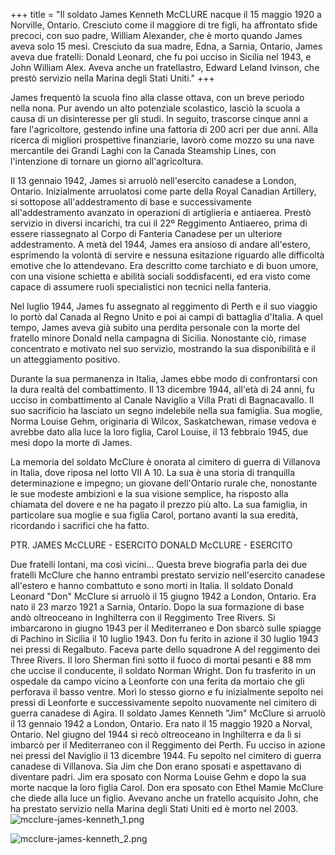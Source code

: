 +++
title = "Il soldato James Kenneth McCLURE nacque il 15 maggio 1920 a Norville, Ontario. Cresciuto come il maggiore di tre figli, ha affrontato sfide precoci, con suo padre, William Alexander, che è morto quando James aveva solo 15 mesi. Cresciuto da sua madre, Edna, a Sarnia, Ontario, James aveva due fratelli: Donald Leonard, che fu poi ucciso in Sicilia nel 1943, e John William Alex. Aveva anche un fratellastro, Edward Leland Ivinson, che prestò servizio nella Marina degli Stati Uniti."
+++


James frequentò la scuola fino alla classe ottava, con un breve periodo nella nona. Pur avendo un alto potenziale scolastico, lasciò la scuola a causa di un disinteresse per gli studi. In seguito, trascorse cinque anni a fare l'agricoltore, gestendo infine una fattoria di 200 acri per due anni. Alla ricerca di migliori prospettive finanziarie, lavorò come mozzo su una nave mercantile dei Grandi Laghi con la Canada Steamship Lines, con l'intenzione di tornare un giorno all'agricoltura.

Il 13 gennaio 1942, James si arruolò nell'esercito canadese a London, Ontario. Inizialmente arruolatosi come parte della Royal Canadian Artillery, si sottopose all'addestramento di base e successivamente all'addestramento avanzato in operazioni di artiglieria e antiaerea. Prestò servizio in diversi incarichi, tra cui il 22º Reggimento Antiaereo, prima di essere riassegnato al Corpo di Fanteria Canadese per un ulteriore addestramento. 
A metà del 1944, James era ansioso di andare all'estero, esprimendo la volontà di servire e nessuna esitazione riguardo alle difficoltà emotive che lo attendevano. Era descritto come tarchiato e di buon umore, con una visione schietta e abilità sociali soddisfacenti, ed era visto come capace di assumere ruoli specialistici non tecnici nella fanteria.

Nel luglio 1944, James fu assegnato al reggimento di Perth e il suo viaggio lo portò dal Canada al Regno Unito e poi ai campi di battaglia d'Italia. 
A quel tempo, James aveva già subito una perdita personale con la morte del fratello minore Donald nella campagna di Sicilia. Nonostante ciò, rimase concentrato e motivato nel suo servizio, mostrando la sua disponibilità e il un atteggiamento positivo.

Durante la sua permanenza in Italia, James ebbe modo di confrontarsi con la dura realtà del combattimento. 
Il 13 dicembre 1944, all'età di 24 anni, fu ucciso in combattimento al Canale Naviglio a Villa Prati di Bagnacavallo.
 Il suo sacrificio ha lasciato un segno indelebile nella sua famiglia. 
Sua moglie, Norma Louise Gehm, originaria di Wilcox, Saskatchewan, rimase vedova e avrebbe dato alla luce la loro figlia, Carol Louise, il 13 febbraio 1945, due mesi dopo la morte di James.

La memoria del soldato McClure è onorata al cimitero di guerra di Villanova in Italia, dove riposa nel lotto VII A 10. 
La sua è una storia di tranquilla determinazione e impegno; un giovane dell'Ontario rurale che, nonostante le sue modeste ambizioni e la sua visione semplice, ha risposto alla chiamata del dovere e ne ha pagato il prezzo più alto. La sua famiglia, in particolare sua moglie e sua figlia Carol, portano avanti la sua eredità, ricordando i sacrifici che ha fatto.



PTR. JAMES McCLURE - ESERCITO		DONALD McCLURE - ESERCITO

Due fratelli lontani, ma così vicini...
Questa breve biografia parla dei due fratelli McClure che hanno entrambi prestato servizio nell'esercito canadese all'estero e hanno combattuto e sono morti in Italia.
Il soldato Donald Leonard "Don" McClure si arruolò il 15 giugno 1942 a London, Ontario. Era nato il 23 marzo 1921 a Sarnia, Ontario. Dopo la sua formazione di base andò oltreoceano in Inghilterra con il Reggimento Tree Rivers. 
Si imbarcarono in giugno 1943 per il Mediterraneo e Don sbarcò sulle spiagge di Pachino in Sicilia il 10 luglio 1943.
Don fu ferito in azione il 30 luglio 1943 nei pressi di Regalbuto. Faceva parte dello squadrone A del reggimento dei Three Rivers. Il loro Sherman finì sotto il fuoco di mortai pesanti e 88 mm  che uccise il conducente, il soldato Norman Wright. Don fu trasferito in un ospedale da campo vicino a Leonforte con una ferita da mortaio che gli perforava il basso ventre. Morì lo stesso giorno e fu inizialmente sepolto nei pressi di Leonforte e successivamente sepolto nuovamente nel cimitero di guerra canadese di Agira.
Il soldato James Kenneth "Jim" McClure si arruolò il 13 gennaio 1942 a London, Ontario. Era nato il 15 maggio 1920 a Norval, Ontario. Nel giugno del 1944 si recò oltreoceano in Inghilterra e da lì si imbarcò per il Mediterraneo con il Reggimento dei Perth. Fu ucciso in azione nei pressi del Naviglio il 13 dicembre 1944. Fu sepolto nel cimitero di guerra canadese di Villanova.
Sia Jim che Don erano sposati e aspettavano di diventare padri. Jim era sposato con Norma Louise Gehm e dopo la sua morte nacque la loro figlia Carol.
Don era sposato con Ethel Mamie McClure che diede alla luce un figlio.
Avevano anche un fratello acquisito John, che ha prestato servizio nella Marina degli Stati Uniti ed è morto nel 2003.
![mcclure-james-kenneth_1.png](/images/Soldiers/mcclure-james-kenneth_1.png)

![mcclure-james-kenneth_2.png](/images/Soldiers/mcclure-james-kenneth_2.png)


